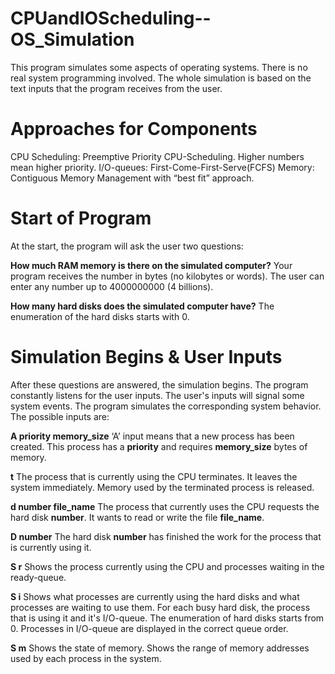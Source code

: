 # CPUandIOScheduling--OS_Simulation
This program simulates some aspects of operating systems. There is no real system programming involved. The whole simulation is based on the text inputs that the program receives from the user.

# Approaches for Components
CPU Scheduling: Preemptive Priority CPU-Scheduling. Higher numbers mean higher priority.
I/O-queues: First-Come-First-Serve(FCFS)
Memory: Contiguous Memory Management with “best fit” approach.

# Start of Program
At the start, the program will ask the user two questions:

**How much RAM memory is there on the simulated computer?** Your program receives the number in bytes (no kilobytes or words). The user can enter any number up to 4000000000 (4 billions). 

**How many hard disks does the simulated computer have?** The enumeration of the hard disks starts with 0.

# Simulation Begins & User Inputs
After these questions are answered, the simulation begins. The program constantly listens for the user inputs. The user's
inputs will signal some system events. The program simulates the corresponding system behavior. The possible inputs are:

**A priority memory_size**          ‘A’ input means that a new process has been created. This process has a **priority** and requires **memory_size** bytes of memory. 

**t**         The process that is currently using the CPU terminates. It leaves the system immediately. Memory used by the terminated process is released. 

**d number file_name**       The process that currently uses the CPU requests the hard disk **number**. It wants to read or write the file **file_name**.

**D number**   The hard disk **number** has finished the work for the process that is currently using it.

**S r**     Shows the process currently using the CPU and processes waiting in the ready-queue. 

**S i**      Shows what processes are currently using the hard disks and what processes are waiting to use them. For each busy hard disk, the process that is using it and it's I/O-queue. The enumeration of hard disks starts from 0. Processes in I/O-queue are displayed in the correct queue order. 

**S m**   Shows the state of memory. Shows the range of memory addresses used by each process in the system.

